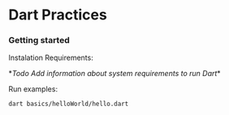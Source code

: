 # Dart Practices

### Getting started 

Instalation Requirements:

\**Todo Add information about system requirements to run Dart*\*

Run examples:
```sh
dart basics/helloWorld/hello.dart
```
